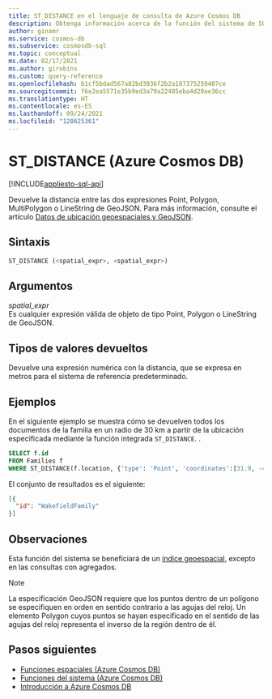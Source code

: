 ```yaml
---
title: ST_DISTANCE en el lenguaje de consulta de Azure Cosmos DB
description: Obtenga información acerca de la función del sistema de SQL ST_DISTANCE en Azure Cosmos DB.
author: ginamr
ms.service: cosmos-db
ms.subservice: cosmosdb-sql
ms.topic: conceptual
ms.date: 02/17/2021
ms.author: girobins
ms.custom: query-reference
ms.openlocfilehash: b1cf5bdad567a82bd3936f2b2a187375259407ce
ms.sourcegitcommit: f6e2ea5571e35b9ed3a79a22485eba4d20ae36cc
ms.translationtype: HT
ms.contentlocale: es-ES
ms.lasthandoff: 09/24/2021
ms.locfileid: "128625361"
---
```

# <a name="st_distance-azure-cosmos-db"></a>ST_DISTANCE (Azure Cosmos DB)
[!INCLUDE[appliesto-sql-api](../includes/appliesto-sql-api.md)]

 Devuelve la distancia entre las dos expresiones Point, Polygon, MultiPolygon o LineString de GeoJSON. Para más información, consulte el artículo [Datos de ubicación geoespaciales y GeoJSON](sql-query-geospatial-intro.md).
  
## <a name="syntax"></a>Sintaxis
  
```sql
ST_DISTANCE (<spatial_expr>, <spatial_expr>)  
```  
  
## <a name="arguments"></a>Argumentos
  
*spatial_expr*  
   Es cualquier expresión válida de objeto de tipo Point, Polygon o LineString de GeoJSON.  
  
## <a name="return-types"></a>Tipos de valores devueltos
  
  Devuelve una expresión numérica con la distancia, que se expresa en metros para el sistema de referencia predeterminado.  
  
## <a name="examples"></a>Ejemplos
  
  En el siguiente ejemplo se muestra cómo se devuelven todos los documentos de la familia en un radio de 30 km a partir de la ubicación especificada mediante la función integrada `ST_DISTANCE`. .  
  
```sql
SELECT f.id
FROM Families f
WHERE ST_DISTANCE(f.location, {'type': 'Point', 'coordinates':[31.9, -4.8]}) < 30000  
```  
  
 El conjunto de resultados es el siguiente:  
  
```json
[{  
  "id": "WakefieldFamily"  
}]  
```

## <a name="remarks"></a>Observaciones

Esta función del sistema se beneficiará de un [índice geoespacial](../index-policy.md#spatial-indexes), excepto en las consultas con agregados.

> [!NOTE]
> La especificación GeoJSON requiere que los puntos dentro de un polígono se especifiquen en orden en sentido contrario a las agujas del reloj. Un elemento Polygon cuyos puntos se hayan especificado en el sentido de las agujas del reloj representa el inverso de la región dentro de él.

## <a name="next-steps"></a>Pasos siguientes

- [Funciones espaciales (Azure Cosmos DB)](sql-query-spatial-functions.md)
- [Funciones del sistema (Azure Cosmos DB)](sql-query-system-functions.md)
- [Introducción a Azure Cosmos DB](../introduction.md)
